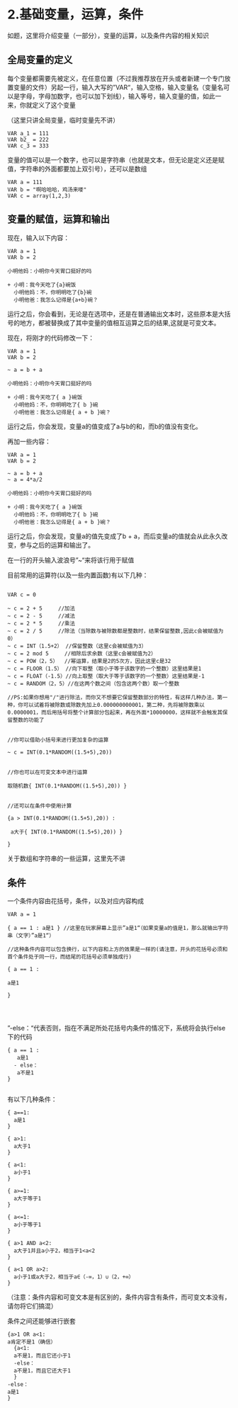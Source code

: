# 2.基础变量，运算，条件

如题，这里将介绍变量（一部分），变量的运算，以及条件内容的相关知识



## 全局变量的定义

每个变量都需要先被定义，在任意位置（不过我推荐放在开头或者新建一个专门放置变量的文件）另起一行，输入大写的”VAR“，输入空格，输入变量名（变量名可以是字母，字母加数字，也可以加下划线），输入等号，输入变量的值，如此一来，你就定义了这个变量

（这里只讲全局变量，临时变量先不讲）

```
VAR a_1 = 111
VAR b2_ = 222
VAR c_3 = 333
```



变量的值可以是一个数字，也可以是字符串（也就是文本，但无论是定义还是赋值，字符串的外面都要加上双引号），还可以是数组

```
VAR a = 111
VAR b = "啊哈哈哈，鸡汤来喽"
VAR c = array(1,2,3)
```



## 变量的赋值，运算和输出

现在，输入以下内容：

```
VAR a = 1
VAR b = 2

小明他妈：小明你今天胃口挺好的吗

+ 小明：我今天吃了{a}碗饭
  小明他妈：不，你明明吃了{b}碗
  小明他爸：我怎么记得是{a+b}碗？
```

运行之后，你会看到，无论是在选项中，还是在普通输出文本时，这些原本是大括号的地方，都被替换成了其中变量的值相互运算之后的结果,这就是可变文本。



现在，将刚才的代码修改一下：

```
VAR a = 1
VAR b = 2

~ a = b + a

小明他妈：小明你今天胃口挺好的吗

+ 小明：我今天吃了{ a }碗饭
  小明他妈：不，你明明吃了{ b }碗
  小明他爸：我怎么记得是{ a + b }碗？
```

运行之后，你会发现，变量a的值变成了a与b的和，而b的值没有变化。



再加一些内容：

```
VAR a = 1
VAR b = 2

~ a = b + a
~ a = 4*a/2

小明他妈：小明你今天胃口挺好的吗

+ 小明：我今天吃了{ a }碗饭
  小明他妈：不，你明明吃了{ b }碗
  小明他爸：我怎么记得是{ a + b }碗？
```

运行之后，你会发现，变量a的值先变成了b + a，而后变量a的值就会从此永久改变，参与之后的运算和输出了。



在一行的开头输入波浪号”~“来将该行用于赋值

目前常用的运算符(以及一些内置函数)有以下几种：

```

VAR c = 0

~ c = 2 + 5     //加法
~ c = 2 - 5     //减法
~ c = 2 * 5     //乘法
~ c = 2 / 5     //除法（当除数与被除数都是整数时，结果保留整数,因此c会被赋值为0）
~ c = INT（1.5+2） //保留整数（这里c会被赋值为3）
~ c = 2 mod 5     //相除后求余数（这里c会被赋值为2）
~ c = POW（2，5）  //幂运算，结果是2的5次方，因此这里c是32
~ c = FLOOR（1.5） //向下取整（取小于等于该数字的一个整数）这里结果是1
~ c = FLOAT（-1.5）//向上取整（取大于等于该数字的一个整数）这里结果是-1
~ c = RANDOM（2，5）//在这两个数之间（包含这两个数）取一个整数

//PS:如果你想用"/"进行除法，而你又不想要它保留整数部分的特性，有这样几种办法，第一种，你可以试着将被除数或除数先加上0.000000000001，第二种，先将被除数乘以0.0000001，而后用括号将整个计算部分包起来，再在外面*10000000，这样就不会触发其保留整数的功能了


//你可以借助小括号来进行更加复杂的运算

~ c = INT(0.1*RANDOM((1.5+5),20))


//你也可以在可变文本中进行运算

取随机数{ INT(0.1*RANDOM((1.5+5),20)) }


//还可以在条件中使用计算

{a > INT(0.1*RANDOM((1.5+5),20)) :

 a大于{ INT(0.1*RANDOM((1.5+5),20)) }
 
}

```

关于数组和字符串的一些运算，这里先不讲



## 条件

一个条件内容由花括号，条件，以及对应内容构成

```
VAR a = 1

{ a == 1 : a是1 } //这里在玩家屏幕上显示”a是1“（如果变量a的值是1，那么就输出字符串（文字）”a是1“）

//这种条件内容可以包含换行，以下内容和上方的效果是一样的(请注意，开头的花括号必须和首个条件处于同一行，而结尾的花括号必须单独成行)

{ a == 1 : 

a是1 

}




```



”-else：“代表否则，指在不满足所处花括号内条件的情况下，系统将会执行else下的代码

```
{ a == 1 : 
   a是1 
  - else：
   a不是1
}


```



有以下几种条件：

```
{ a==1:
  a是1
}

{ a>1:
  a大于1
}

{ a<1:
  a小于1
}

{ a>=1:
  a大于等于1
}

{ a<=1:
  a小于等于1
}

{ a>1 AND a<2:
  a大于1并且a小于2，相当于1<a<2
}

{ a<1 OR a>2:
  a小于1或a大于2，相当于a∈（-∞，1）∪（2，+∞）
}

```

（注意：条件内容和可变文本是有区别的，条件内容含有条件，而可变文本没有，请勿将它们搞混）



条件之间还能够进行嵌套

```
{a>1 OR a<1:
a肯定不是1（确信）
  {a<1:
  a不是1，而且它还小于1
  -else：
  a不是1，而且它还大于1
  }
-else：
a是1
}
```

